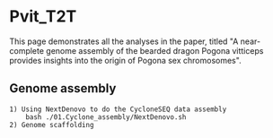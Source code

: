 # Pvit_T2T
This page demonstrates all the analyses in the paper, titled "A near-complete genome assembly of the bearded dragon Pogona vitticeps provides insights into the origin of Pogona sex chromosomes".

## Genome assembly
```
1) Using NextDenovo to do the CycloneSEQ data assembly
    bash ./01.Cyclone_assembly/NextDenovo.sh
2) Genome scaffolding
